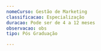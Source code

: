 ```yaml
---
nomeCurso: Gestão de Marketing
classificacao: Especialização
duracao: Pode ser de 4 a 12 meses
observacao: obs
tipo: Pós Graduação

---
```


